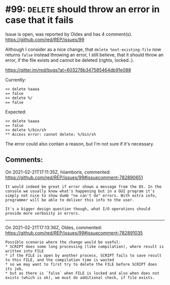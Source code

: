 
#99: `DELETE` should throw an error in case that it fails
================================================================================
Issue is open, was reported by Oldes and has 4 comment(s).
<https://github.com/red/REP/issues/99>

Although I consider as a nice change, that `delete %not-existing-file` now returns `false` instead throwing an error, I still believe, that it should throw an error, if the file exists and cannot be deleted (rights, locked..).

https://gitter.im/red/bugs?at=603278b347585464db91e088

Currently:
```red
>> delete %aaaa
== false
>> delete %/
== false
```
Expected:
```red
>> delete %aaaa
== false
>> delete %/bin/sh
** Access error: cannot delete: %/bin/sh
```
The error could also contain a reason, but I'm not sure if it's necessary.


Comments:
--------------------------------------------------------------------------------

On 2021-02-21T17:11:35Z, hiiamboris, commented:
<https://github.com/red/REP/issues/99#issuecomment-782890651>

    It would indeed be great if error shown a message from the OS. In the console we usually know what's happening but in a GUI program it's simply not nice to show dumb "no can't do" errors. With extra info, programmer will be able to deliver this info to the user.
    
    It's a bigger design question though, what I/O operations should provide more verbosity in errors.

--------------------------------------------------------------------------------

On 2021-02-21T17:13:36Z, Oldes, commented:
<https://github.com/red/REP/issues/99#issuecomment-782891035>

    Possible scenario where the change would be useful:
    * SCRIPT does some long processing (like compilation), where result is written into FILE
    * if the FILE is open by another process, SCRIPT fails to save result to this FILE, and the compilation time is wasted
    * so we may want to first try to delete the FILE before SCRIPT does its job,
    * but as there is `false` when FILE is locked and also when does not exists (which is ok), we must do additional check, if file exists. 

